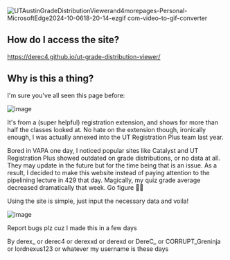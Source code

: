 
![UTAustinGradeDistributionViewerand4morepages-Personal-MicrosoftEdge2024-10-0618-20-14-ezgif com-video-to-gif-converter](https://github.com/user-attachments/assets/e49d82fa-2184-4610-8e10-bead266e8894)

## How do I access the site?

https://derec4.github.io/ut-grade-distribution-viewer/

## Why is this a thing? 

I'm sure you've all seen this page before: 

![image](https://user-images.githubusercontent.com/53978637/233871181-d681c4a6-20a7-4544-9f1f-5e5fae1a6569.png)

It's from a (super helpful) registration extension, and shows for more than half the classes looked at. No hate on the extension though, ironically enough, I was actually annexed into the UT Registration Plus team last year.

Bored in VAPA one day, I noticed popular sites like Catalyst and UT Registration Plus showed outdated on grade distributions, or no data at all. They may update in the future but for the time being that is an issue. As a result, I decided to make this website instead of paying attention to the pipelining lecture in 429 that day. Magically, my quiz grade average decreased dramatically that week. Go figure 🤷‍♂️

Using the site is simple, just input the necessary data and voila!

![image](https://user-images.githubusercontent.com/53978637/236986082-f02b2b29-af09-4a39-afff-da425c550073.png)

Report bugs plz cuz I made this in a few days 

By derex_ or derec4 or derexxd or derexd or DereC_ or CORRUPT_Greninja or lordnexus123 or whatever my username is these days


